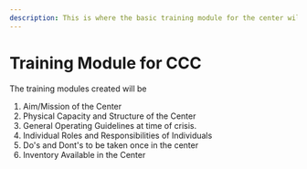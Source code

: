 ```yaml
---
description: This is where the basic training module for the center will be setup.
---
```


# Training Module for CCC

The training modules created will be

1. Aim/Mission of the Center
2. Physical Capacity and Structure of the Center
3. General Operating Guidelines at time of crisis.
4. Individual Roles and Responsibilities of Individuals
5. Do's and Dont's to be taken once in the center
6. Inventory Available in the Center



